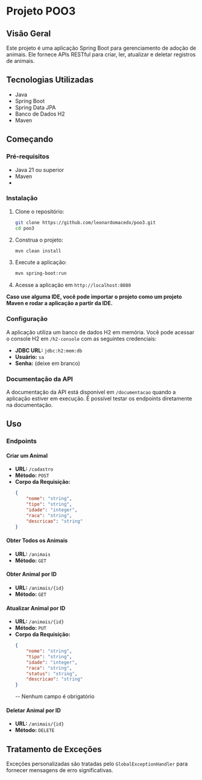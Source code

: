 # Projeto POO3

## Visão Geral
Este projeto é uma aplicação Spring Boot para gerenciamento de adoção de animais. Ele fornece APIs RESTful para criar, ler, atualizar e deletar registros de animais.

## Tecnologias Utilizadas
- Java
- Spring Boot
- Spring Data JPA
- Banco de Dados H2
- Maven

## Começando

### Pré-requisitos
- Java 21 ou superior
- Maven
- 
### Instalação
1. Clone o repositório:
    ```sh
    git clone https://github.com/leonardomacedx/poo3.git
    cd poo3
    ```

2. Construa o projeto:
    ```sh
    mvn clean install
    ```

3. Execute a aplicação:
    ```sh
    mvn spring-boot:run
    ```
   
4. Acesse a aplicação em `http://localhost:8080`

**Caso use alguma IDE, você pode importar o projeto como um projeto Maven e rodar a aplicação a partir da IDE.**

### Configuração
A aplicação utiliza um banco de dados H2 em memória. Você pode acessar o console H2 em `/h2-console` com as seguintes credenciais:
- **JDBC URL:** `jdbc:h2:mem:db`
- **Usuário:** `sa`
- **Senha:** (deixe em branco)

### Documentação da API
A documentação da API está disponível em `/documentacao` quando a aplicação estiver em execução. 
É possível testar os endpoints diretamente na documentação.

## Uso

### Endpoints

#### Criar um Animal
- **URL:** `/cadastro`
- **Método:** `POST`
- **Corpo da Requisição:**
    ```json
    {
        "nome": "string",
        "tipo": "string",
        "idade": "integer",
        "raca": "string",
        "descricao": "string"
    }
    ```

#### Obter Todos os Animais
- **URL:** `/animais`
- **Método:** `GET`

#### Obter Animal por ID
- **URL:** `/animais/{id}`
- **Método:** `GET`

#### Atualizar Animal por ID
- **URL:** `/animais/{id}`
- **Método:** `PUT`
- **Corpo da Requisição:**
    ```json
    {
        "nome": "string",
        "tipo": "string",
        "idade": "integer",
        "raca": "string",
        "status": "string",
        "descricao": "string"
    }
    ```
  -- Nenhum campo é obrigatório

#### Deletar Animal por ID
- **URL:** `/animais/{id}`
- **Método:** `DELETE`

## Tratamento de Exceções
Exceções personalizadas são tratadas pelo `GlobalExceptionHandler` para fornecer mensagens de erro significativas.